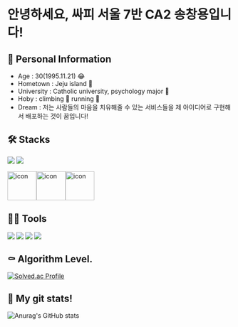 # 안녕하세요, 싸피 서울 7반 CA2 송창용입니다!

## 🧐 Personal Information

* Age : 30(1995.11.21) 😂
* Hometown : Jeju island 🌲
* University : Catholic university, psychology major 🏫
* Hoby : climbing 🌄   running 🏃
* Dream : 저는 사람들의 마음을 치유해줄 수 있는 서비스들을 제 아이디어로 구현해서 배포하는 것이 꿈입니다!



## 🛠️ Stacks

<img src="https://img.shields.io/badge/Python-3766AB?style=flat-square&logo=Python&logoColor=white"/> <img src="https://img.shields.io/badge/Java-007396?style=flat-square&logo=Java&logoColor=white"/>

<div style="display: flex; align-items: flex-start;"><img src="https://techstack-generator.vercel.app/docker-icon.svg" alt="icon" width="65" height="65" /><img src="https://techstack-generator.vercel.app/kubernetes-icon.svg" alt="icon" width="65" height="65" /><img src="https://techstack-generator.vercel.app/aws-icon.svg" alt="icon" width="65" height="65" /></div>

## 💪🏼 Tools

<img src="https://img.shields.io/badge/Visual Studio Code-007ACC?style=flat-square&logo=Visual Studio Code&logoColor=white"/> <img src="https://img.shields.io/badge/GitHub-181717?style=flat-square&logo=GitHub&logoColor=white"/> <img src="https://img.shields.io/badge/Eclipse IDE-2C2255?style=flat-square&logo=Eclipse IDE&logoColor=white"/> <img src="https://img.shields.io/badge/IntelliJ IDEA-000000?style=flat-square&logo=IntelliJ IDEA&logoColor=white"/> 

## ⚰️ Algorithm Level.

[![Solved.ac Profile](http://mazassumnida.wtf/api/v2/generate_badge?boj=krca5876)](https://solved.ac/krca5876/)


## 🦊 My git stats!

![Anurag's GitHub stats](https://github-readme-stats.vercel.app/api?username=undeadtimo&show_icons=true&theme=radical)